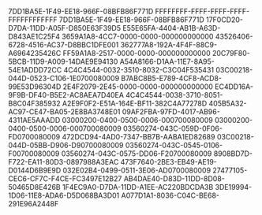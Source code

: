 7DD1BA5E-1F49-EE18-966F-08BFB86F771D
FFFFFFFF-FFFF-FFFF-FFFF-FFFFFFFFFFFF
7DD1BA5E-1F49-EE18-966F-08BFB86F771D
17F0CD20-D7DA-11DD-A05F-D850E63F39D5
E55E65FA-4404-AB1B-A63D-D843AE1C25F4
3659A1A8-4CC7-0000-0000-000000000000
43526406-6728-4516-AC37-D8BBC1DFE001
362777A8-192A-4F4F-88C9-A6964235426C
FF59A1A8-2517-0000-0000-000000000000
20C79F80-5BCB-11D9-A009-14DAE9E94130
A54A8166-D1AA-11E7-8A95-54E1ADDD72CC
4C4C4544-0032-3510-8032-C3C04F535431
03C00218-044D-0523-C106-1E0700080009
B7ABC8B5-E789-4CF8-ACD8-99E53D96304D
2E4F2079-2E45-0000-0000-000000000000
EC4DD16A-9F9B-DF40-B5E2-AC8AEA7D40EA
4C4C4544-0038-3710-8051-B8C04F385932
A2E9F0F2-E51A-164E-BF11-382C4A77278D
405B5A32-AC97-CE47-BA05-2E8BA3748E01
09AF2FBA-97FD-4017-AB96-4311AE5AAADD
03000200-0400-0500-0006-000700080009
03000200-0400-0500-0006-000700080009
03560274-043C-059D-0F06-FD0700080009
472DCD94-4AD0-7347-BB7B-AABA1ED82689
03C00218-044D-05BB-D906-D90700080009
03560274-043C-0545-0106-F00700080009
03560274-043C-0575-DD06-F20700080009
8908BD7D-F722-EA11-80D3-0897988A3EAC
473F7640-2BE3-EB49-AE19-D0144D6B9E9D
032E02B4-0499-0511-3E06-AD0700080009
27477105-CEC6-CF7C-F4CE-FC3497E12B27
AB4DAE40-D83D-11DD-8D08-50465D8E426B
1F4EC9A0-D7DA-11DD-A1EE-AC220BDCDA3B
3DE19994-1D06-11E8-ADA6-D5D068BA3D01
A077D1A1-8036-C04C-BE68-291E96A2448F
